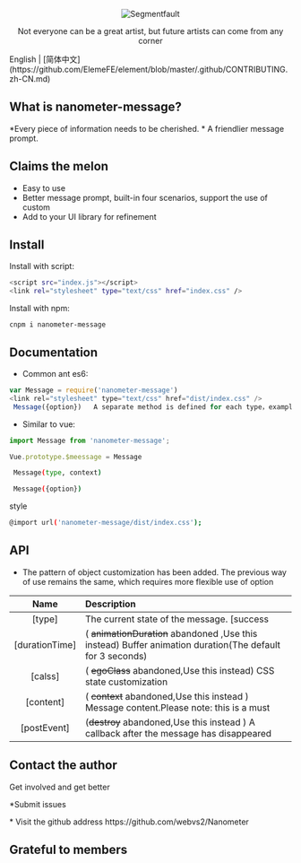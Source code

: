 <div align="center">

![Segmentfault](https://github.com/webvs2/Nanometer/blob/master/src/assets/img/rain.svg)

<p>Not everyone can be a great artist, but future artists can come from any corner</p>

</div>
English | [简体中文](https://github.com/ElemeFE/element/blob/master/.github/CONTRIBUTING.zh-CN.md) 
<h2 align="centre">What is nanometer-message?</h2>
*Every piece of information needs to be cherished.
* A friendlier message prompt.
<h2 align="left">Claims the melon<MessageBox有哪些功能？ ></h2>

* Easy to use
* Better message prompt, built-in four scenarios, support the use of custom
* Add to your UI library for refinement

<h2 align="left">Install</h2>
Install with script:

```bash
<script src="index.js"></script>
<link rel="stylesheet" type="text/css" href="index.css" />
```

Install with npm:

```
cnpm i nanometer-message
```

<h2 align="left">Documentation</h2>

* Common ant es6:

```js  
var Message = require('nanometer-message')
<link rel="stylesheet" type="text/css" href="dist/index.css" />
 Message({option})   A separate method is defined for each type，example: Message.success(options)。
```

* Similar to vue:

```js
import Message from 'nanometer-message';

Vue.prototype.$meessage = Message 
```

```bash
 Message(type, context)
```

```bash
 Message({option})
```

 style

```bash
@import url('nanometer-message/dist/index.css');
```

<h2 align="left">API</h2>

* The pattern of object customization has been added. The previous way of use remains the same, which requires more flexible use of option

|Name|Description|
|:--:|:----------|
|[type]|The current state of the message. [success|warning|info|error]|
|[durationTime]| ( <s>animationDuration</s> abandoned ,Use this instead)  Buffer animation duration(The default for 3 seconds)|
|[calss]| ( <s>egoClass</s> abandoned,Use this instead)   CSS state customization|
|[content]| ( <s>context</s> abandoned,Use this instead ) Message content.Please note: this is a must|
|[postEvent]| (<s>destroy</s> abandoned,Use this instead )  A callback after the message has disappeared |

<h2 align="left">Contact the author</h2>
<p>Get involved and get better</p>
<p> *Submit issues<https://github.com/webvs2/Nanometer/issues> </p>
<p>* Visit the github address <a herf="https://github.com/webvs2/Nanometer"> https://github.com/webvs2/Nanometer</a></p>

<h2 align="left">Grateful to members</h2>
